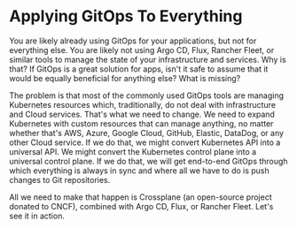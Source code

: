 # Applying GitOps To Everything

You are likely already using GitOps for your applications, but not for everything else. You are likely not using Argo CD, Flux, Rancher Fleet, or similar tools to manage the state of your infrastructure and services. Why is that? If GitOps is a great solution for apps, isn't it safe to assume that it would be equally beneficial for anything else? What is missing?

The problem is that most of the commonly used GitOps tools are managing Kubernetes resources which, traditionally, do not deal with infrastructure and Cloud services. That's what we need to change. We need to expand Kubernetes with custom resources that can manage anything, no matter whether that's AWS, Azure, Google Cloud, GitHub, Elastic, DataDog, or any other Cloud service. If we do that, we might convert Kubernetes API into a universal API. We might convert the Kubernetes control plane into a universal control plane. If we do that, we will get end-to-end GitOps through which everything is always in sync and where all we have to do is push changes to Git repositories.

All we need to make that happen is Crossplane (an open-source project donated to CNCF), combined with Argo CD, Flux, or Rancher Fleet. Let's see it in action.
